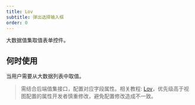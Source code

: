 ```yaml
---
title: Lov
subtitle: 弹出选择输入框
order: 0
---
```


大数据值集取值表单控件。

## 何时使用

当用户需要从大数据列表中取值。

> 需结合后端值集接口，配置对应字段属性。相关教程: [Lov](/zh/tutorials/lov)，优先级高于视图配置的属性开发者慎重修改，避免配置修改造成不一致。
